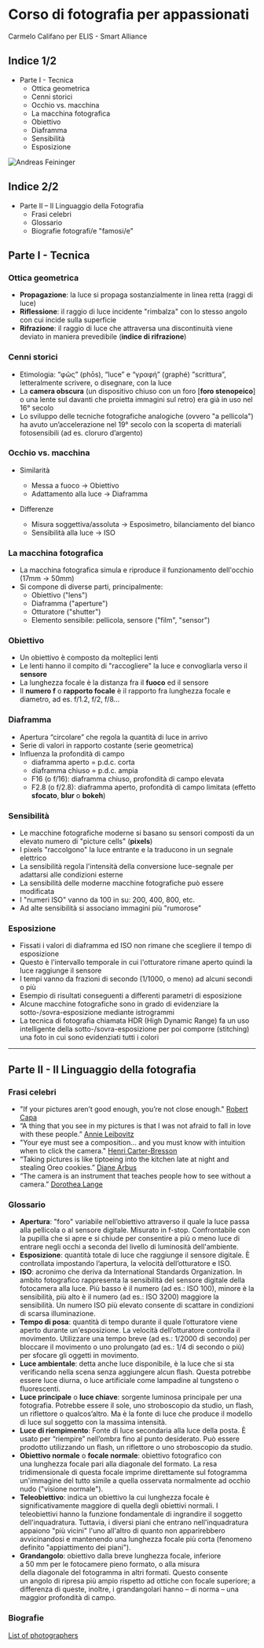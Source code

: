 # Corso di fotografia per appassionati
Carmelo Califano per ELIS - Smart Alliance

## Indice 1/2
- Parte I - Tecnica
  - Ottica geometrica
  - Cenni storici
  - Occhio vs. macchina
  - La macchina fotografica
  - Obiettivo
  - Diaframma
  - Sensibilità
  - Esposizione

![Andreas Feininger](https://upload.wikimedia.org/wikipedia/en/3/38/Feininger%2C_The_Photojournalist.jpg)

## Indice 2/2
- Parte II – Il Linguaggio della Fotografia
  - Frasi celebri
  - Glossario
  - Biografie fotografi/e "famosi/e"

## Parte I - Tecnica

### Ottica geometrica
- **Propagazione**: la luce si propaga sostanzialmente in linea retta (raggi di luce)
- **Riflessione**: il raggio di luce incidente "rimbalza" con lo stesso angolo con cui incide sulla superficie
- **Rifrazione**: il raggio di luce che attraversa una discontinuità viene deviato in maniera prevedibile (**indice di rifrazione**)

### Cenni storici
- Etimologia: “φῶς” (phōs), “luce” e “γραφή” (graphé) ”scrittura”, letteralmente scrivere, o disegnare, con la luce
- La **camera obscura** (un dispositivo chiuso con un foro [**foro stenopeico**] o una lente sul davanti che proietta immagini sul retro) era già in uso nel 16° secolo
- Lo sviluppo delle tecniche fotografiche analogiche (ovvero "a pellicola") ha avuto un’accelerazione nel 19° secolo con la scoperta di materiali fotosensibili (ad es. cloruro d’argento)

### Occhio vs. macchina
- Similarità
  - Messa a fuoco -> Obiettivo
  - Adattamento alla luce -> Diaframma

- Differenze
  - Misura soggettiva/assoluta -> Esposimetro, bilanciamento del bianco
  - Sensibilità alla luce -> ISO

### La macchina fotografica
- La macchina fotografica simula e riproduce il funzionamento dell'occhio (17mm -> 50mm)
- Si compone di diverse parti, principalmente:
  - Obiettivo ("lens")
  - Diaframma ("aperture")
  - Otturatore ("shutter")
  - Elemento sensibile: pellicola, sensore ("film", "sensor")

### Obiettivo
- Un obiettivo è composto da molteplici lenti
- Le lenti hanno il compito di "raccogliere" la luce e convogliarla verso il **sensore**
- La lunghezza focale è la distanza fra il **fuoco** ed il sensore
- Il **numero f** o **rapporto focale** è il rapporto fra lunghezza focale e diametro, ad es. f/1.2, f/2, f/8…

### Diaframma
- Apertura “circolare” che regola la quantità di luce in arrivo
- Serie di valori in rapporto costante (serie geometrica)
- Influenza la profondità di campo
  - diaframma aperto = p.d.c. corta
  - diaframma chiuso = p.d.c. ampia
  - F16 (o f/16): diaframma chiuso, profondità di campo elevata
  - F2.8 (o f/2.8): diaframma aperto, profondità di campo limitata (effetto **sfocato**, **blur** o **bokeh**)

### Sensibilità
- Le macchine fotografiche moderne si basano su sensori composti da un elevato numero di "picture cells" (**pixels**)
- I pixels "raccolgono" la luce entrante e la traducono in un segnale elettrico
- La sensibilità regola l'intensità della conversione luce-segnale per adattarsi alle condizioni esterne
- La sensibilità delle moderne macchine fotografiche può essere modificata
- I "numeri ISO" vanno da 100 in su: 200, 400, 800, etc.
- Ad alte sensibilità si associano immagini più "rumorose"

### Esposizione
- Fissati i valori di diaframma ed ISO non rimane che scegliere il tempo di esposizione
- Questo è l'intervallo temporale in cui l'otturatore rimane aperto quindi la luce raggiunge il sensore
- I tempi vanno da frazioni di secondo (1/1000, o meno) ad alcuni secondi o più
- Esempio di risultati conseguenti a differenti parametri di esposizione
- Alcune macchine fotografiche sono in grado di evidenziare la sotto-/sovra-esposizione mediante istrogrammi
- La tecnica di fotografia chiamata HDR (High Dynamic Range) fa un uso intelligente della sotto-/sovra-esposizione per poi comporre (stitching) una foto in cui sono evidenziati tutti i colori

----

## Parte II - Il Linguaggio della fotografia

### Frasi celebri
- "If your pictures aren’t good enough, you’re not close enough." [Robert Capa](https://en.wikipedia.org/wiki/Robert_Capa)
- “A thing that you see in my pictures is that I was not afraid to fall in love with these people.” [Annie Leibovitz](https://en.wikipedia.org/wiki/Annie_Leibovitz)
- "Your eye must see a composition… and you must know with intuition when to click the camera." [Henri Carter-Bresson](https://en.wikipedia.org/wiki/Henri_Cartier-Bresson)
- “Taking pictures is like tiptoeing into the kitchen late at night and stealing Oreo cookies.” [Diane Arbus](https://en.wikipedia.org/wiki/Diane_Arbus)
- “The camera is an instrument that teaches people how to see without a camera.” [Dorothea Lange](https://en.wikipedia.org/wiki/Dorothea_Lange)

### Glossario
- **Apertura**: "foro" variabile nell’obiettivo attraverso il quale la luce passa alla pellicola o al sensore digitale. Misurato in f-stop. Confrontabile con la pupilla che si apre e si chiude per consentire a più o meno luce di entrare negli occhi a seconda del livello di luminosità dell'ambiente.
- **Esposizione**: quantità totale di luce che raggiunge il sensore digitale. È controllata impostando l’apertura, la velocità dell’otturatore e ISO.
- **ISO**: acronimo che deriva da International Standards Organization. In ambito fotografico rappresenta la sensibilità del sensore digitale della fotocamera alla luce. Più basso è il numero (ad es.: ISO 100), minore è la sensibilità, più alto è il numero (ad es.: ISO 3200) maggiore la sensibilità. Un numero ISO più elevato consente di scattare in condizioni di scarsa illuminazione.
- **Tempo di posa**: quantità di tempo durante il quale l’otturatore viene aperto durante un'esposizione. La velocità dell’otturatore controlla il movimento. Utilizzare una tempo breve (ad es.: 1/2000 di secondo) per bloccare il movimento o uno prolungato (ad es.: 1/4 di secondo o più) per sfocare gli oggetti in movimento.
- **Luce ambientale**: detta anche luce disponibile, è la luce che si sta verificando nella scena senza aggiungere alcun flash. Questa potrebbe essere luce diurna, o luce artificiale come lampadine al tungsteno o fluorescenti.
- **Luce principale** o **luce chiave**: sorgente luminosa principale per una fotografia. Potrebbe essere il sole, uno stroboscopio da studio, un flash, un riflettore o qualcos’altro. Ma è la fonte di luce che produce il modello di luce sul soggetto con la massima intensità.
- **Luce di riempimento**: Fonte di luce secondaria alla luce della posta. È usato per “riempire” nell’ombra fino al punto desiderato. Può essere prodotto utilizzando un flash, un riflettore o uno stroboscopio da studio.
- **Obiettivo normale** o **focale normale**: obiettivo fotografico con una lunghezza focale pari alla diagonale del formato. La resa tridimensionale di questa focale imprime direttamente sul fotogramma un'immagine del tutto simile a quella osservata normalmente ad occhio nudo ("visione normale").
- **Teleobiettivo**: indica un obiettivo la cui lunghezza focale è significativamente maggiore di quella degli obiettivi normali. I teleobiettivi hanno la funzione fondamentale di ingrandire il soggetto dell'inquadratura. Tuttavia, i diversi piani che entrano nell'inquadratura appaiono "più vicini" l'uno all'altro di quanto non apparirebbero avvicinandosi e mantenendo una lunghezza focale più corta (fenomeno definito "appiattimento dei piani").
- **Grandangolo**: obiettivo dalla breve lunghezza focale, inferiore a 50 mm per le fotocamere pieno formato, o alla misura della diagonale del fotogramma in altri formati. Questo consente un angolo di ripresa più ampio rispetto ad ottiche con focale superiore; a differenza di queste, inoltre, i grandangolari hanno – di norma – una maggior profondità di campo.

### Biografie
[List of photographers](https://en.wikipedia.org/wiki/List_of_photographers)

